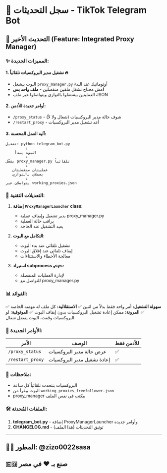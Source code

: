 # 📝 سجل التحديثات - TikTok Telegram Bot

## 🚀 التحديث الأخير (Feature: Integrated Proxy Manager)

### ✨ المميزات الجديدة:

#### 1. **تشغيل مدير البروكسيات تلقائياً** 🔥
- البوت بيشغل `proxy_manager.py` أوتوماتيك عند البدء
- مش محتاج تشغل ملفين منفصلين - **ملف واحد بس!**
- العمليتين بيشتغلوا بالتوازي ويتواصلوا عبر ملف JSON

#### 2. **أوامر جديدة للأدمن:**
- `/proxy_status` - شوف حالة مدير البروكسيات (شغال ولا لأ)
- `/restart_proxy` - أعد تشغيل مدير البروكسيات

#### 3. **آلية العمل المحسنة:**
```
تشغيل: python telegram_bot.py
         ↓
    البوت يبدأ
         ↓
يشغّل proxy_manager.py تلقائياً
         ↓
   عمليتان منفصلتان
   يعملان بالتوازي
         ↓
يتواصلان عبر working_proxies.json
```

### 🔧 التعديلات التقنية:

1. **إضافة `ProxyManagerLauncher` class:**
   - يدير تشغيل وإيقاف عملية proxy_manager.py
   - يراقب حالة العملية
   - يعيد التشغيل عند الحاجة

2. **التكامل مع البوت:**
   - تشغيل تلقائي عند بدء البوت
   - إيقاف تلقائي عند إغلاق البوت
   - معالجة الأخطاء والاستثناءات

3. **استيراد subprocess وsys:**
   - لإدارة العمليات المنفصلة
   - للتواصل مع proxy_manager.py

### 📊 الفوائد:

✅ **سهولة التشغيل:** أمر واحد فقط بدلاً من اثنين
✅ **الاستقلالية:** كل ملف له مهمته الخاصة
✅ **المرونة:** ممكن إعادة تشغيل البروكسيات بدون إيقاف البوت
✅ **الموثوقية:** لو البروكسيات وقعت، البوت يفضل شغال

### 🎯 الأوامر الجديدة:

| الأمر | الوصف | للأدمن فقط |
|------|--------|------------|
| `/proxy_status` | عرض حالة مدير البروكسيات | ✅ |
| `/restart_proxy` | إعادة تشغيل مدير البروكسيات | ✅ |

### 📝 ملاحظات:
- البروكسيات بتتحدث تلقائياً كل ساعة
- البوت بيقرأ من `working_proxies_freefollower.json`
- proxy_manager بيكتب في نفس الملف

### 🛠️ الملفات المُحدثة:
1. **telegram_bot.py** - إضافة ProxyManagerLauncher وأوامر جديدة
2. **CHANGELOG.md** - توثيق التحديثات (هذا الملف)

---

## 👨‍💻 المطور: @zizo0022sasa
## 🇪🇬 صنع بـ ❤️ في مصر